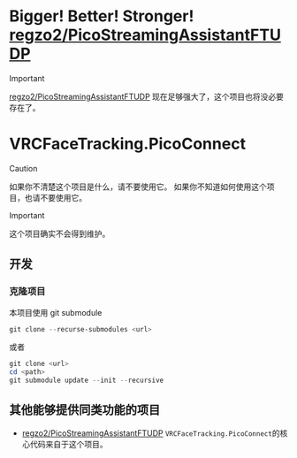 # Bigger! Better! Stronger! [regzo2/PicoStreamingAssistantFTUDP](https://github.com/regzo2/PicoStreamingAssistantFTUDP)

> [!important]
> [regzo2/PicoStreamingAssistantFTUDP](https://github.com/regzo2/PicoStreamingAssistantFTUDP) 现在足够强大了，这个项目也将没必要存在了。

# VRCFaceTracking.PicoConnect

> [!caution]
> 如果你不清楚这个项目是什么，请不要使用它。
> 如果你不知道如何使用这个项目，也请不要使用它。

> [!important]
> 这个项目确实不会得到维护。

## 开发

### 克隆项目

本项目使用 git submodule
```powershell
git clone --recurse-submodules <url>
```

或者

```powershell
git clone <url>
cd <path>
git submodule update --init --recursive
```

## 其他能够提供同类功能的项目

- [regzo2/PicoStreamingAssistantFTUDP](https://github.com/regzo2/PicoStreamingAssistantFTUDP)
  `VRCFaceTracking.PicoConnect`的核心代码来自于这个项目。
